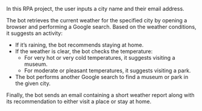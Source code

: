 In this RPA project, the user inputs a city name and their email address.

The bot retrieves the current weather for the specified city by opening a browser and performing a Google search. Based on the weather conditions, it suggests an activity:
- If it’s raining, the bot recommends staying at home.
- If the weather is clear, the bot checks the temperature:
  - For very hot or very cold temperatures, it suggests visiting a museum.
  - For moderate or pleasant temperatures, it suggests visiting a park.
- The bot performs another Google search to find a museum or park in the given city.

Finally, the bot sends an email containing a short weather report along with its recommendation to either visit a place or stay at home.
